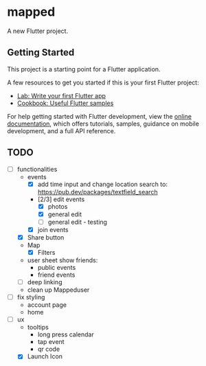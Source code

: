 # mapped

A new Flutter project.

## Getting Started

This project is a starting point for a Flutter application.

A few resources to get you started if this is your first Flutter project:

- [Lab: Write your first Flutter app](https://docs.flutter.dev/get-started/codelab)
- [Cookbook: Useful Flutter samples](https://docs.flutter.dev/cookbook)

For help getting started with Flutter development, view the
[online documentation](https://docs.flutter.dev/), which offers tutorials,
samples, guidance on mobile development, and a full API reference.


## TODO
- [ ] functionalities
    * events
        * [x] add time input and change location search to: https://pub.dev/packages/textfield_search
        * [2/3] edit events
          * [x] photos
          * [x] general edit
          * [ ] general edit - testing
        * [x] join events
    * [x] Share button
    * Map 
      * [x] Filters
    * user sheet show friends:
        * public events
        * friend events
    * [ ] deep linking
    * clean up Mappeduser
- [ ] fix styling
    * account page
    * home
- [ ] ux
     * tooltips
        * long press calendar
        * tap event
        * qr code
     * [x] Launch Icon

